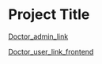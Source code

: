 ﻿# Project Title
[Doctor_admin_link](https://doctor-admin-hz8m.onrender.com)

[Doctor_user_link_frontend](https://doctor-frontend-dij2.onrender.com)
